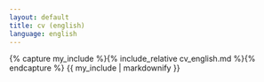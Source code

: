 ```yaml
---
layout: default
title: cv (english)
language: english
---
```


{% capture my_include %}{% include_relative cv_english.md %}{% endcapture %}
{{ my_include | markdownify }}
